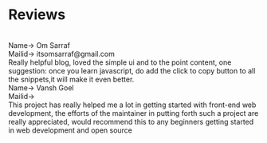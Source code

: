 <!-- This is how you should write your reviews on this page
<br>Name->
<br>Mailid->
<br>Your review->*--!>
<h1> Reviews</h1>
<!-- Start writing below this line--!>


<br>Name-> Om Sarraf
<br>Mailid-> itsomsarraf@gmail.com
<br>Really helpful blog, loved the simple ui and to the point content, one suggestion: once you learn javascript, do add the click to copy button to all the snippets,it will make it even better. 

<br>Name-> Vansh Goel
<br>Mailid->
<br>This project has really helped me a lot in getting started with front-end web development, the efforts of the maintainer in putting forth such a project are really appreciated, would recommend this to any beginners getting started in web development and open source